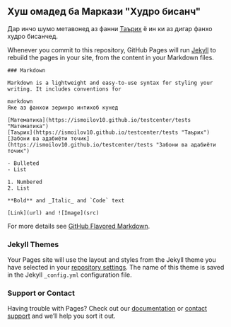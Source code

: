 ## Хуш омадед ба Маркази "Худро бисанч"

Дар инчо шумо метавонед аз фанни [Таърих](https://ismoilov10.github.io/testcenter/tests "Таърих") ё ин ки аз дигар фанхо худро бисанчед.

Whenever you commit to this repository, GitHub Pages will run [Jekyll](https://jekyllrb.com/) to rebuild the pages in your site, from the content in your Markdown files.
```
### Markdown

Markdown is a lightweight and easy-to-use syntax for styling your writing. It includes conventions for

markdown
Яке аз фанхои зеринро интихоб кунед

[Математика](https://ismoilov10.github.io/testcenter/tests "Математика")
[Таърих](https://ismoilov10.github.io/testcenter/tests "Таърих")
[Забони ва адабиёти точик](https://ismoilov10.github.io/testcenter/tests "Забони ва адабиёти точик")

- Bulleted
- List

1. Numbered
2. List

**Bold** and _Italic_ and `Code` text

[Link](url) and ![Image](src)
```

For more details see [GitHub Flavored Markdown](https://guides.github.com/features/mastering-markdown/).

### Jekyll Themes

Your Pages site will use the layout and styles from the Jekyll theme you have selected in your [repository settings](https://github.com/Ismoilov10/testcenter/settings). The name of this theme is saved in the Jekyll `_config.yml` configuration file.

### Support or Contact

Having trouble with Pages? Check out our [documentation](https://help.github.com/categories/github-pages-basics/) or [contact support](https://github.com/contact) and we’ll help you sort it out.
